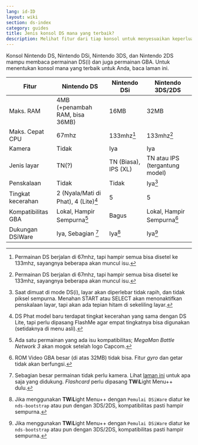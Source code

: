```yaml
---
lang: id-ID
layout: wiki
section: ds-index
category: guides
title: Jenis konsol DS mana yang terbaik?
description: Melihat fitur dari tiap konsol untuk menyesuaikan keperluan bermain DS(i) terbaik
---
```


Konsol Nintendo DS, Nintendo DSi, Nintendo 3DS, dan Nintendo 2DS mampu membaca permainan DS(i) dan juga permainan GBA. Untuk menentukan konsol mana yang terbaik untuk Anda, baca laman ini.

| Fitur                           | Nintendo DS                                       | Nintendo DSi                                               | Nintendo 3DS/2DS                                  |
| ------------------------------- | ------------------------------------------------- | ---------------------------------------------------------- | ------------------------------------------------- |
| Maks. RAM       | 4MB (+penambah RAM, bisa 36MB) | 16MB                                                       | 32MB                                              |
| Maks. Cepat CPU | 67mhz                                             | 133mhz[^1]                                                 | 133mhz[^1]                                        |
| Kamera                          | Tidak                                             | Iya                                                        | Iya                                               |
| Jenis layar                     | TN(?)                          | TN (Biasa), IPS (XL) | TN atau IPS (tergantung model) |
| Penskalaan                      | Tidak                                             | Tidak                                                      | Iya[^2]                                           |
| Tingkat kecerahan               | 2 (Nyala/Mati di Phat), 4 (Lite)[^3]              | 5                                                          | 5                                                 |
| Kompatibilitas GBA              | Lokal, Hampir Sempurna[^4]                        | Bagus                                                      | Lokal, Hampir Sempurna[^5]                        |
| Dukungan DSiWare                | Iya, Sebagian [^6]                                | Iya[^7]                                                    | Iya[^7]                                           |

[^1]: Permainan DS berjalan di 67mhz, tapi hampir semua bisa disetel ke 133mhz, sayangnya beberapa akan muncul isu.

[^2]: Saat dimuat di mode DS(i), layar akan diperlebar tidak rapih, dan tidak piksel sempurna. Menahan START atau SELECT akan menonaktifkan penskalaan layar, tapi akan ada tepian hitam di sekeliling layar.

[^3]: DS Phat model baru terdapat tingkat kecerahan yang sama dengan DS Lite, tapi perlu dipasang FlashMe agar empat tingkatnya bisa digunakan (setidaknya di menu asli).

[^4]: Ada satu permainan yang ada isu kompatibilitas; _MegaMan Battle Network 3_ akan mogok setelah logo Capcom.

[^5]: ROM Video GBA besar (di atas 32MB) tidak bisa. Fitur <i>gyro</i> dan getar tidak akan berfungsi.

[^6]: Sebagian besar permainan tidak perlu kamera. Lihat [laman ini](https://github.com/DS-Homebrew/TWiLightMenu/blob/master/universal/include/compatibleDSiWareMap.h) untuk apa saja yang didukung. <i>Flashcard</i> perlu dipasang **TW**i**L**ight Menu++ dulu.

[^7]: Jika menggunakan **TW**i**L**ight Menu++ dengan `Pemulai DSiWare` diatur ke `nds-bootstrap` atau pun dengan 3DS/2DS, kompatibilitas pasti hampir sempurna.
